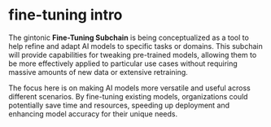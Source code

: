 # fine-tuning intro

The gintonic **Fine-Tuning Subchain** is being conceptualized as a tool to help refine and adapt AI models to specific tasks or domains. This subchain will provide capabilities for tweaking pre-trained models, allowing them to be more effectively applied to particular use cases without requiring massive amounts of new data or extensive retraining.

The focus here is on making AI models more versatile and useful across different scenarios. By fine-tuning existing models, organizations could potentially save time and resources, speeding up deployment and enhancing model accuracy for their unique needs.
